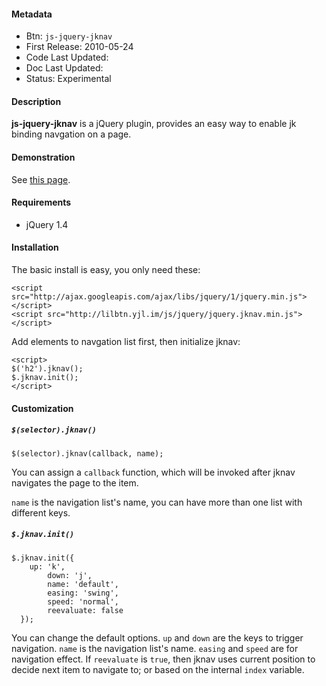#### Metadata

 * Btn: `js-jquery-jknav`
 * First Release: 2010-05-24
 * Code Last Updated:
 * Doc Last Updated:
 * Status: Experimental

#### Description

**js-jquery-jknav** is a jQuery plugin, provides an easy way to enable jk binding navgation on a page.

#### Demonstration

See [this page](http://lilbtn.googlecode.com/hg/src/static/js/jquery/jquery.jknav.demo.html).

#### Requirements

 * jQuery 1.4

#### Installation

The basic install is easy, you only need these:
	
    <script src="http://ajax.googleapis.com/ajax/libs/jquery/1/jquery.min.js"></script>
    <script src="http://lilbtn.yjl.im/js/jquery/jquery.jknav.min.js"></script>

Add elements to navgation list first, then initialize jknav:

    <script>
    $('h2').jknav();
    $.jknav.init();
    </script>

#### Customization

##### `$(selector).jknav()`

    $(selector).jknav(callback, name);

You can assign a `callback` function, which will be invoked after jknav navigates the page to the item.

`name` is the navigation list's name, you can have more than one list with different keys.

##### `$.jknav.init()`

    $.jknav.init({
     	up: 'k',
			down: 'j',
			name: 'default',
			easing: 'swing',
			speed: 'normal',
			reevaluate: false
      });

You can change the default options. `up` and `down` are the keys to trigger navigation. `name` is the navigation list's name. `easing` and `speed` are for navigation effect. If `reevaluate` is `true`, then jknav uses current position to decide next item to navigate to; or based on the internal `index` variable.

<!-- Btn, jQuery, navigation -->
